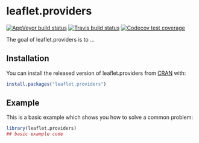 # leaflet.providers

<!-- badges: start -->
[![AppVeyor build status](https://ci.appveyor.com/api/projects/status/github/leslie-huang/leaflet.providers?branch=master&svg=true)](https://ci.appveyor.com/project/leslie-huang/leaflet.providers)
[![Travis build status](https://travis-ci.org/leslie-huang/leaflet.providers.svg?branch=master)](https://travis-ci.org/leslie-huang/leaflet.providers)
[![Codecov test coverage](https://codecov.io/gh/leslie-huang/leaflet.providers/branch/master/graph/badge.svg)](https://codecov.io/gh/leslie-huang/leaflet.providers?branch=master)
<!-- badges: end -->

The goal of leaflet.providers is to ...

## Installation

You can install the released version of leaflet.providers from [CRAN](https://CRAN.R-project.org) with:

``` r
install.packages("leaflet.providers")
```

## Example

This is a basic example which shows you how to solve a common problem:

``` r
library(leaflet.providers)
## basic example code
```


